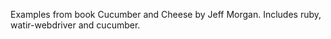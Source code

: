 Examples from book Cucumber and Cheese by Jeff Morgan.
Includes ruby, watir-webdriver and cucumber.
